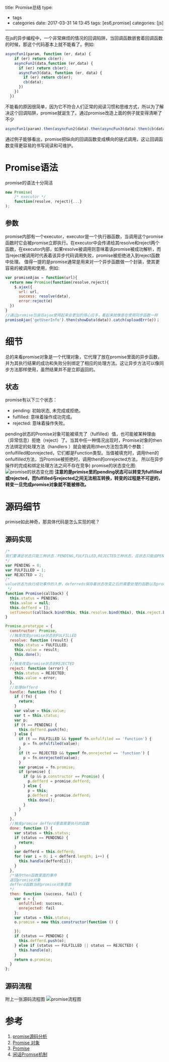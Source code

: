 title: Promise总结
type:
  - tags
  - categories
date: 2017-03-31 14:13:45
tags: [es6,promise]
categories: [js]
---
在js的异步编程中，一个非常麻烦的情况的回调陷阱，当回调函数嵌套着回调函数的时候，那这个代码基本上就不能看了。例如:
```javascript
asyncFun1(param, function (er, data) {
    if (er) return cb(er);
    asyncFun2(data,function (er,data) {
      if (er) return cb(er);
      asyncFun3(data, function (er, data) {
        if (er) return cb(er);
        cb(data);
      })
    })
  })
```
不能看的原因很简单，因为它不符合人们正常的阅读习惯和思维方式，所以为了解决这个回调陷阱，promise就诞生了。通过promise改造上面的例子就变得清晰了不少
```javascript
asyncFun1(param).then(asyncFun2(data).then(asyncFun3(data).then(cb(data))).catch(cb(er))
```
通过例子能够看出，promise把纵向的回调函数变成横向的链式调用，这让回调函数变得更容易的书写阅读和可维护。

# Promise语法
promise的语法十分简洁
```javascript
new Promise(
    /* executor */ 
    function(resolve, reject){...}
);
```
## 参数
promise内部有一个executor，executor是一个执行器函数，当调用这个promise函数时它会被promise立即执行。在executor中会传递给其resolve和reject两个函数，在executor内部，如果resolve被调用则意味着该promise被成功解析，而当reject被调用时代表着该异步代码调用失败，promise被拒绝进入到reject函数中处理。
值得一提的是promise通常是用来对一个异步函数做一个封装，使其更容易的被调用和使用，例如:
```javascript
var promiseAjax = function(url){
  return new Promise(function(resolve,reject){
    $.ajax({
      url: url,
      success: resolve(data),
      error:reject(e)
  })
}
//通过promise包装后ajax使用起来会更加的得心应手，看起来就像是在使用同步函数一样
promiseAjax('getUserInfo').then(showData(data)).catch(uploadErr(e))；
```

# 细节
总的来看promise对象是一个代理对象，它代理了放在promise里面的异步函数，并为其执行结果的成功和失败分别绑定了相应的处理方法。这让异步方法可以像同步方法那样使用，虽然结果并不是立即返回的。
## 状态
promise有以下三个状态：
- pending: 初始状态, 未完成或拒绝。
- fulfilled: 意味着操作成功完成。
- rejected: 意味着操作失败。

pending状态的Promise对象可能被填充了（fulfilled）值，也可能被某种理由（异常信息）拒绝（reject）了。当其中任一种情况出现时，Promise对象的then方法绑定的处理方法（handlers ）就会被调用(then方法包含两个参数：onfulfilled和onrejected，它们都是Function类型。当值被填充时，调用then的onfulfilled方法，当Promise被拒绝时，调用then的onrejected方法， 所以在异步操作的完成和绑定处理方法之间不存在竞争)
promise的状态变化图:
![promise的状态变化图](http://7xr8op.com1.z0.glb.clouddn.com/promises.png)
**注意的是primise里的pending状态可以转变为fulfilled或rejected，而fulfilled与rejected之间无法相互转换，转变的过程是不可逆的，转变一旦完成promise对象就不能被修改。**

# 源码细节
primise如此神奇，那具体代码是怎么实现的呢？
## 源码实现
```javascript
/*
我们要满足状态只能三种状态：PENDING,FULFILLED,REJECTED三种状态，且状态只能由PENDING=>FULFILLED,或者PENDING=>REJECTED
*/
var PENDING = 0;
var FULFILLED = 1;
var REJECTED = 2;
/*
value状态为执行成功事件的入参，deferreds保存着状态改变之后的需要处理的函数以及promise子节点，构造函数里面应该包含这三个属性的初始化
 */
function Promise(callback) {
  this.status = PENDING;
  this.value = null;
  this.defferd = [];
  setTimeout(callback.bind(this, this.resolve.bind(this), this.reject.bind(this)), 0);
}

Promise.prototype = {
  constructor: Promise,
  //触发改变promise状态到FULFILLED
  resolve: function (result) {
    this.status = FULFILLED;
    this.value = result;
    this.done();
  },
  //触发改变promise状态到REJECTED
  reject: function (error) {
    this.status = REJECTED;
    this.value = error;
  },
  //处理defferd
  handle: function (fn) {
    if (!fn) {
      return;
    }
    var value = this.value;
    var t = this.status;
    var p;
    if (t == PENDING) {
      this.defferd.push(fn);
    } else {
      if (t == FULFILLED && typeof fn.onfulfiled == 'function') {
        p = fn.onfulfiled(value);
      }
      if (t == REJECTED && typeof fn.onrejected == 'function') {
        p = fn.onrejected(value);
      }
      var promise = fn.promise;
      if (promise) {
        if (p && p.constructor == Promise) {
          p.defferd = promise.defferd;
        } else {
          p = this;
          p.defferd = promise.defferd;
          this.done();
        }
      }
    }
  },
  //触发promise defferd里面需要执行的函数
  done: function () {
    var status = this.status;
    if (status == PENDING) {
      return;
    }
    var defferd = this.defferd;
    for (var i = 0; i < defferd.length; i++) {
      this.handle(defferd[i]);
    }
  },
  /*储存then函数里面的事件
  返回promise对象
  defferd函数当前promise对象里面
  */
  then: function (success, fail) {
    var o = {
      onfulfiled: success,
      onrejected: fail
    };
    var status = this.status;
    o.promise = new this.constructor(function () {

    });
    if (status == PENDING) {
      this.defferd.push(o);
    } else if (status == FULFILLED || status == REJECTED) {
      this.handle(o);
    }
    return o.promise;
  }
};
```
## 源码流程
附上一张源码流程图
![promise流程图](http://7xr8op.com1.z0.glb.clouddn.com/2873136445-5799d21591606_articlex%20%281%29.png)

# 参考
1. [promise源码分析](https://segmentfault.com/a/1190000006103601)
2. [Promise 对象](http://es6.ruanyifeng.com/#docs/promise)
3. [Promise](https://developer.mozilla.org/zh-CN/docs/Web/JavaScript/Reference/Global_Objects/Promise)
4. [闲话Promise机制](http://www.cnblogs.com/dojo-lzz/p/4340897.html)